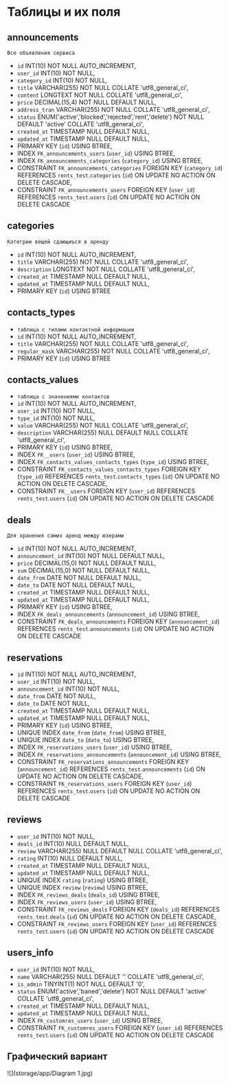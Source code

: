 # Таблицы и их поля
## announcements
`Все объявления сервиса`
- `id` INT(10) NOT NULL AUTO_INCREMENT,
- `user_id` INT(10) NOT NULL,
- `category_id` INT(10) NOT NULL,
- `title` VARCHAR(255) NOT NULL COLLATE 'utf8_general_ci',
- `content` LONGTEXT NOT NULL COLLATE 'utf8_general_ci',
- `price` DECIMAL(15,4) NOT NULL DEFAULT NULL,
- `address_tran` VARCHAR(255) NOT NULL COLLATE 'utf8_general_ci',
- `status` ENUM('active','blocked','rejected','rent','delete') NOT NULL DEFAULT 'active' COLLATE 'utf8_general_ci',
- `created_at` TIMESTAMP NULL DEFAULT NULL,
- `updated_at` TIMESTAMP NULL DEFAULT NULL,
- PRIMARY KEY (`id`) USING BTREE,
- INDEX `FK_announcements_users` (`user_id`) USING BTREE,
- INDEX `FK_announcements_categories` (`category_id`) USING BTREE,
- CONSTRAINT `FK_announcements_categories` FOREIGN KEY (`category_id`) REFERENCES `rents_test`.`categories` (`id`) ON UPDATE NO ACTION ON DELETE CASCADE,
- CONSTRAINT `FK_announcements_users` FOREIGN KEY (`user_id`) REFERENCES `rents_test`.`users` (`id`) ON UPDATE NO ACTION ON DELETE CASCADE
## categories
`Категрии вещей сдающиъся в аренду`
- `id` INT(10) NOT NULL AUTO_INCREMENT,
- `title` VARCHAR(255) NOT NULL COLLATE 'utf8_general_ci',
- `description` LONGTEXT NOT NULL COLLATE 'utf8_general_ci',
- `created_at` TIMESTAMP NULL DEFAULT NULL,
- `updated_at` TIMESTAMP NULL DEFAULT NULL,
- PRIMARY KEY (`id`) USING BTREE
## contacts_types
- `таблица с типами контактной информации`
- `id` INT(10) NOT NULL AUTO_INCREMENT,
- `title` VARCHAR(255) NOT NULL COLLATE 'utf8_general_ci',
- `regular_mask` VARCHAR(255) NOT NULL COLLATE 'utf8_general_ci',
- PRIMARY KEY (`id`) USING BTREE
## contacts_values
- `таблица с значениями контактов`
- `id` INT(10) NOT NULL AUTO_INCREMENT,
- `user_id` INT(10) NOT NULL,
- `type_id` INT(10) NOT NULL,
- `value` VARCHAR(255) NOT NULL COLLATE 'utf8_general_ci',
- `description` VARCHAR(255) NULL DEFAULT NULL COLLATE 'utf8_general_ci',
- PRIMARY KEY (`id`) USING BTREE,
- INDEX `FK__users` (`user_id`) USING BTREE,
- INDEX `FK_contacts_values_contacts_types` (`type_id`) USING BTREE,
- CONSTRAINT `FK_contacts_values_contacts_types` FOREIGN KEY (`type_id`) REFERENCES `rents_test`.`contacts_types` (`id`) ON UPDATE NO ACTION ON DELETE CASCADE,
- CONSTRAINT `FK__users` FOREIGN KEY (`user_id`) REFERENCES `rents_test`.`users` (`id`) ON UPDATE NO ACTION ON DELETE CASCADE
## deals
`Для хранения самих аренд между юзерами`
- `id` INT(10) NOT NULL AUTO_INCREMENT,
- `announcement_id` INT(10) NOT NULL DEFAULT NULL,
- `price` DECIMAL(15,0) NOT NULL DEFAULT NULL,
- `sum` DECIMAL(15,0) NOT NULL DEFAULT NULL,
- `date_from` DATE NOT NULL DEFAULT NULL,
- `date_to` DATE NOT NULL DEFAULT NULL,
- `created_at` TIMESTAMP NULL DEFAULT NULL,
- `updated_at` TIMESTAMP NULL DEFAULT NULL,
- PRIMARY KEY (`id`) USING BTREE,
- INDEX `FK_deals_announcements` (`announcement_id`) USING BTREE,
- CONSTRAINT `FK_deals_announcements` FOREIGN KEY (`announcement_id`) REFERENCES `rents_test`.`announcements` (`id`) ON UPDATE NO ACTION ON DELETE CASCADE
## reservations
- `id` INT(10) NOT NULL AUTO_INCREMENT,
- `user_id` INT(10) NOT NULL,
- `announcement_id` INT(10) NOT NULL,
- `date_from` DATE NOT NULL,
- `date_to` DATE NOT NULL,
- `created_at` TIMESTAMP NULL DEFAULT NULL,
- `updated_at` TIMESTAMP NULL DEFAULT NULL,
- PRIMARY KEY (`id`) USING BTREE,
- UNIQUE INDEX `date_from` (`date_from`) USING BTREE,
- UNIQUE INDEX `date_to` (`date_to`) USING BTREE,
- INDEX `FK_reservations_users` (`user_id`) USING BTREE,
- INDEX `FK_reservations_announcements` (`announcement_id`) USING BTREE,
- CONSTRAINT `FK_reservations_announcements` FOREIGN KEY (`announcement_id`) REFERENCES `rents_test`.`announcements` (`id`) ON UPDATE NO ACTION ON DELETE CASCADE,
- CONSTRAINT `FK_reservations_users` FOREIGN KEY (`user_id`) REFERENCES `rents_test`.`users` (`id`) ON UPDATE NO ACTION ON DELETE CASCADE
## reviews
- `user_id` INT(10) NOT NULL,
- `deals_id` INT(10) NULL DEFAULT NULL,
- `review` VARCHAR(255) NULL DEFAULT NULL COLLATE 'utf8_general_ci',
- `rating` INT(10) NULL DEFAULT NULL,
- `created_at` TIMESTAMP NULL DEFAULT NULL,
- `updated_at` TIMESTAMP NULL DEFAULT NULL,
- UNIQUE INDEX `rating` (`rating`) USING BTREE,
- UNIQUE INDEX `review` (`review`) USING BTREE,
- INDEX `FK_reviews_deals` (`deals_id`) USING BTREE,
- INDEX `FK_reviews_users` (`user_id`) USING BTREE,
- CONSTRAINT `FK_reviews_deals` FOREIGN KEY (`deals_id`) REFERENCES `rents_test`.`deals` (`id`) ON UPDATE NO ACTION ON DELETE CASCADE,
- CONSTRAINT `FK_reviews_users` FOREIGN KEY (`user_id`) REFERENCES `rents_test`.`users` (`id`) ON UPDATE NO ACTION ON DELETE CASCADE
## users_info
- `user_id` INT(10) NOT NULL,
- `name` VARCHAR(255) NULL DEFAULT '' COLLATE 'utf8_general_ci',
- `is_admin` TINYINT(1) NOT NULL DEFAULT '0',
- `status` ENUM('active','baned','delete') NOT NULL DEFAULT 'active' COLLATE 'utf8_general_ci',
- `created_at` TIMESTAMP NULL DEFAULT NULL,
- `updated_at` TIMESTAMP NULL DEFAULT NULL,
- INDEX `FK_customres_users` (`user_id`) USING BTREE,
- CONSTRAINT `FK_customres_users` FOREIGN KEY (`user_id`) REFERENCES `rents_test`.`users` (`id`) ON UPDATE NO ACTION ON DELETE CASCADE
## Графический вариант
![](storage/app/Diagram 1.jpg)
